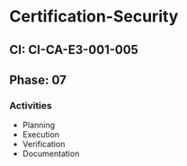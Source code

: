 # Certification-Security

## CI: CI-CA-E3-001-005
## Phase: 07

### Activities
- Planning
- Execution
- Verification
- Documentation

